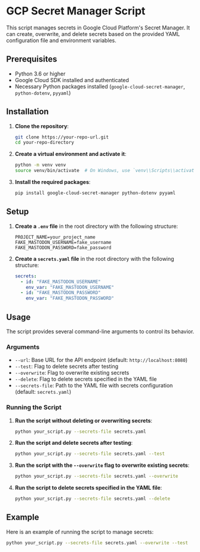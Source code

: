 

# GCP Secret Manager Script

This script manages secrets in Google Cloud Platform's Secret Manager. It can create, overwrite, and delete secrets based on the provided YAML configuration file and environment variables.

## Prerequisites

- Python 3.6 or higher
- Google Cloud SDK installed and authenticated
- Necessary Python packages installed (`google-cloud-secret-manager`, `python-dotenv`, `pyyaml`)

## Installation

1. **Clone the repository**:
    ```sh
    git clone https://your-repo-url.git
    cd your-repo-directory
    ```

2. **Create a virtual environment and activate it**:
    ```sh
    python -m venv venv
    source venv/bin/activate  # On Windows, use `venv\\Scripts\\activate`
    ```

3. **Install the required packages**:
    ```sh
    pip install google-cloud-secret-manager python-dotenv pyyaml
    ```

## Setup

1. **Create a `.env` file** in the root directory with the following structure:
    ```env
    PROJECT_NAME=your_project_name
    FAKE_MASTODON_USERNAME=fake_username
    FAKE_MASTODON_PASSWORD=fake_password
    ```

2. **Create a `secrets.yaml` file** in the root directory with the following structure:
    ```yaml
    secrets:
      - id: "FAKE_MASTODON_USERNAME"
        env_var: "FAKE_MASTODON_USERNAME"
      - id: "FAKE_MASTODON_PASSWORD"
        env_var: "FAKE_MASTODON_PASSWORD"
    ```

## Usage

The script provides several command-line arguments to control its behavior.

### Arguments

- `--url`: Base URL for the API endpoint (default: `http://localhost:8080`)
- `--test`: Flag to delete secrets after testing
- `--overwrite`: Flag to overwrite existing secrets
- `--delete`: Flag to delete secrets specified in the YAML file
- `--secrets-file`: Path to the YAML file with secrets configuration (default: `secrets.yaml`)

### Running the Script

1. **Run the script without deleting or overwriting secrets**:
    ```sh
    python your_script.py --secrets-file secrets.yaml
    ```

2. **Run the script and delete secrets after testing**:
    ```sh
    python your_script.py --secrets-file secrets.yaml --test
    ```

3. **Run the script with the `--overwrite` flag to overwrite existing secrets**:
    ```sh
    python your_script.py --secrets-file secrets.yaml --overwrite
    ```

4. **Run the script to delete secrets specified in the YAML file**:
    ```sh
    python your_script.py --secrets-file secrets.yaml --delete
    ```

## Example

Here is an example of running the script to manage secrets:

```sh
python your_script.py --secrets-file secrets.yaml --overwrite --test
```